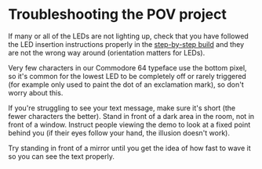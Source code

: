 # Troubleshooting the POV project

If many or all of the LEDs are not lighting up, check that you have followed the LED insertion instructions properly in the [step-by-step build](build.html) and they are not the wrong way around (orientation matters for LEDs).

Very few characters in our Commodore 64 typeface use the bottom pixel, so it's common for the lowest LED to be completely off or rarely triggered (for example only used to paint the dot of an exclamation mark), so don't worry about this.

If you're struggling to see your text message, make sure it's short (the fewer characters the better). Stand in front of a dark area in the room, not in front of a window. Instruct people viewing the demo to look at a fixed point behind you (if their eyes follow your hand, the illusion doesn't work).

Try standing in front of a mirror until you get the idea of how fast to wave it so you can see the text properly.
